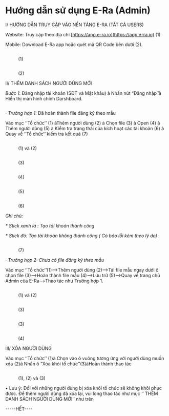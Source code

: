 # Hướng dẫn sử dụng E-Ra (Admin)

I/ HƯỚNG DẪN TRUY CẬP VÀO NỀN TẢNG E-RA (TẤT CẢ USERS)

Website: Truy cập theo địa chỉ [https://app.e-ra.io](https://app.e-ra.io) (1)

Mobile: Download E-Ra app hoặc quét mã QR Code bên dưới (2).

<figure><img src="../../.gitbook/assets/Picture1 (1).png" alt=""><figcaption><p>(1)</p></figcaption></figure>

<figure><img src="../../.gitbook/assets/Picture2 (1).png" alt=""><figcaption><p>(2)</p></figcaption></figure>

II/ THÊM DANH SÁCH NGƯỜI DÙNG MỚI

_Bước 1_: Đăng nhập tài khoản (SĐT và Mật khẩu) à Nhấn nút “Đăng nhập’’à Hiển thị màn hình chính Darshboard.

<figure><img src="../../.gitbook/assets/Picture3 (1).png" alt=""><figcaption></figcaption></figure>

·         _Trường hợp 1_: Đã hoàn thành file đăng ký theo mẫu

Vào mục ‘’Tổ chức’’ (1) àThêm người dùng (2) à Chọn file (3) à Open (4) à Thêm người dùng (5) à Kiểm tra trạng thái của kích hoạt các tài khoản (6) à Quay về ‘’Tổ chức’’ kiểm tra kết quả (7)

<figure><img src="../../.gitbook/assets/Picture4 (1).png" alt=""><figcaption><p>(1) và (2)</p></figcaption></figure>

<figure><img src="../../.gitbook/assets/Picture6 (1).png" alt=""><figcaption><p>(3)</p></figcaption></figure>

<figure><img src="../../.gitbook/assets/Picture7 (1).png" alt=""><figcaption><p>(4)</p></figcaption></figure>

<figure><img src="../../.gitbook/assets/Picture 7+ (1).png" alt=""><figcaption><p>(5)</p></figcaption></figure>

<figure><img src="../../.gitbook/assets/Picture9 (1).png" alt=""><figcaption><p>(6)</p></figcaption></figure>

_Ghi chú:_

_\* Stick xanh lá : Tạo tài khoản thành công_

_\* Stick đỏ: Tạo tài khoản không thành công ( Có báo lỗi kèm theo lý do)_

<figure><img src="../../.gitbook/assets/Picture10 (1).png" alt=""><figcaption><p>(7)</p></figcaption></figure>

·         _Trường hợp 2: Chưa có file đăng ký theo mẫu_

&#x20;

Vào mục ‘’Tổ chức’’(1)-->Thêm người dùng (2)-->Tải file mẫu ngay dưới ô chọn file (3)-->Hoàn thành file mẫu (4)-->Lưu trữ (5)-->Quay về trang chủ Admin của E-Ra-->Thao tác như Trường hợp 1.

<figure><img src="../../.gitbook/assets/Picture11 (1).png" alt=""><figcaption><p>(1) và (2)</p></figcaption></figure>

<figure><img src="../../.gitbook/assets/Picture12 (1).png" alt=""><figcaption><p>(3)</p></figcaption></figure>

<figure><img src="../../.gitbook/assets/Picture13 (1).png" alt=""><figcaption><p>(3)</p></figcaption></figure>

<figure><img src="../../.gitbook/assets/Picture 111111.png" alt=""><figcaption><p>(4)</p></figcaption></figure>

III/ XÓA NGƯỜI DÙNG

Vào mục ‘’Tổ chức’’ (1)à Chọn vào ô vuông tương ứng với người dùng muốn xóa (2)à Nhấn ô “Xóa khỏi tổ chức’’(3)àHoàn thành thao tác

<figure><img src="../../.gitbook/assets/Picture15 (1).png" alt=""><figcaption><p>(1), (2) và (3)</p></figcaption></figure>

• Lưu ý: Đối với những người dùng bị xóa khỏi tổ chức sẽ không khôi phục được. Để thêm người dùng đã xóa lại, vui lòng thao tác như mục ‘’ THÊM DANH SÁCH NGƯỜI DÙNG MỚI’’ như trên

&#x20;

&#x20;                                                                      \-----HẾT----
